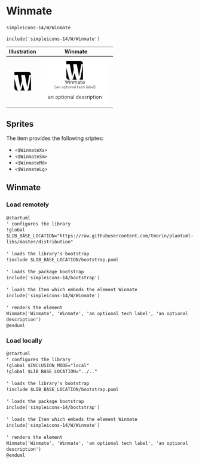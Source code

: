 # Winmate


```text
simpleicons-14/W/Winmate
```

```text
include('simpleicons-14/W/Winmate')
```



| Illustration | Winmate |
| :---: | :---: |
| ![illustration for Illustration](../../simpleicons-14/W/Winmate.png) | ![illustration for Winmate](../../simpleicons-14/W/Winmate.Local.png) |



## Sprites
The item provides the following sriptes:

- `<$WinmateXs>`
- `<$WinmateSm>`
- `<$WinmateMd>`
- `<$WinmateLg>`





## Winmate

### Load remotely
```plantuml
@startuml
' configures the library
!global $LIB_BASE_LOCATION="https://raw.githubusercontent.com/tmorin/plantuml-libs/master/distribution"

' loads the library's bootstrap
!include $LIB_BASE_LOCATION/bootstrap.puml

' loads the package bootstrap
include('simpleicons-14/bootstrap')

' loads the Item which embeds the element Winmate
include('simpleicons-14/W/Winmate')

' renders the element
Winmate('Winmate', 'Winmate', 'an optional tech label', 'an optional description')
@enduml
```

### Load locally
```plantuml
@startuml
' configures the library
!global $INCLUSION_MODE="local"
!global $LIB_BASE_LOCATION="../.."

' loads the library's bootstrap
!include $LIB_BASE_LOCATION/bootstrap.puml

' loads the package bootstrap
include('simpleicons-14/bootstrap')

' loads the Item which embeds the element Winmate
include('simpleicons-14/W/Winmate')

' renders the element
Winmate('Winmate', 'Winmate', 'an optional tech label', 'an optional description')
@enduml
```

